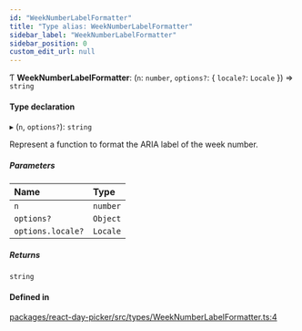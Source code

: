 ```yaml
---
id: "WeekNumberLabelFormatter"
title: "Type alias: WeekNumberLabelFormatter"
sidebar_label: "WeekNumberLabelFormatter"
sidebar_position: 0
custom_edit_url: null
---
```


Ƭ **WeekNumberLabelFormatter**: (`n`: `number`, `options?`: { `locale?`: `Locale`  }) => `string`

#### Type declaration

▸ (`n`, `options?`): `string`

Represent a function to format the ARIA label of the week number.

##### Parameters

| Name | Type |
| :------ | :------ |
| `n` | `number` |
| `options?` | `Object` |
| `options.locale?` | `Locale` |

##### Returns

`string`

#### Defined in

[packages/react-day-picker/src/types/WeekNumberLabelFormatter.ts:4](https://github.com/gpbl/react-day-picker/blob/b5db746c/packages/react-day-picker/src/types/WeekNumberLabelFormatter.ts#L4)
